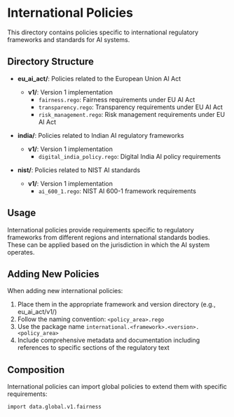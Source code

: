 # International Policies

This directory contains policies specific to international regulatory frameworks and standards for AI systems.

## Directory Structure

- **eu_ai_act/**: Policies related to the European Union AI Act
  - **v1/**: Version 1 implementation
    - `fairness.rego`: Fairness requirements under EU AI Act
    - `transparency.rego`: Transparency requirements under EU AI Act
    - `risk_management.rego`: Risk management requirements under EU AI Act

- **india/**: Policies related to Indian AI regulatory frameworks
  - **v1/**: Version 1 implementation
    - `digital_india_policy.rego`: Digital India AI policy requirements

- **nist/**: Policies related to NIST AI standards
  - **v1/**: Version 1 implementation
    - `ai_600_1.rego`: NIST AI 600-1 framework requirements

## Usage

International policies provide requirements specific to regulatory frameworks from different regions and international standards bodies. These can be applied based on the jurisdiction in which the AI system operates.

## Adding New Policies

When adding new international policies:
1. Place them in the appropriate framework and version directory (e.g., eu_ai_act/v1/)
2. Follow the naming convention: `<policy_area>.rego`
3. Use the package name `international.<framework>.<version>.<policy_area>`
4. Include comprehensive metadata and documentation including references to specific sections of the regulatory text

## Composition

International policies can import global policies to extend them with specific requirements:

```rego
import data.global.v1.fairness
```
